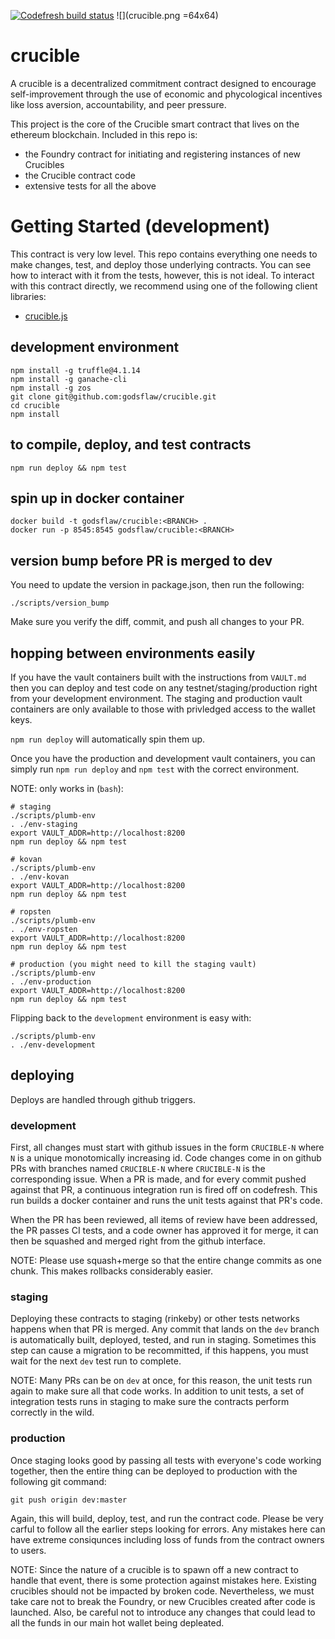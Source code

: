 [![Codefresh build status](https://g.codefresh.io/api/badges/build?repoOwner=godsflaw&repoName=crucible&branch=dev&pipelineName=crucible&accountName=godsflaw&key=eyJhbGciOiJIUzI1NiJ9.NTljZGM0MWUyYzU0ZTcwMDAxY2Y5NTg1.2DX4cg1dpW9ZLu5kV-goA1vC-GatcnyaQB2Tkabd6ZQ&type=cf-1)](https://g.codefresh.io/repositories/godsflaw/crucible/builds?filter=trigger:build;branch:dev;service:59cdc506f586af000152b93e~crucible)
![](crucible.png =64x64)

# crucible
A crucible is a decentralized commitment contract designed to encourage
self-improvement through the use of economic and phycological incentives like
loss aversion, accountability, and peer pressure.

This project is the core of the Crucible smart contract that lives on the
ethereum blockchain.  Included in this repo is:
* the Foundry contract for initiating and registering instances of new Crucibles
* the Crucible contract code
* extensive tests for all the above

# Getting Started (development)

This contract is very low level.  This repo contains everything one needs to
make changes, test, and deploy those underlying contracts.  You can see how to
interact with it from the tests, however, this is not ideal.  To interact with
this contract directly, we recommend using one of the following client
libraries:
* [crucible.js](https://github.com/godsflaw/crucible.js)

## development environment
```
npm install -g truffle@4.1.14
npm install -g ganache-cli
npm install -g zos
git clone git@github.com:godsflaw/crucible.git
cd crucible
npm install
```

## to compile, deploy, and test contracts
```
npm run deploy && npm test
```

## spin up in docker container
```
docker build -t godsflaw/crucible:<BRANCH> .
docker run -p 8545:8545 godsflaw/crucible:<BRANCH>
```

## version bump before PR is merged to dev
You need to update the version in package.json, then run the following:
```
./scripts/version_bump
```

Make sure you verify the diff, commit, and push all changes to your PR.

## hopping between environments easily

If you have the vault containers built with the instructions from `VAULT.md`
then you can deploy and test code on any testnet/staging/production right
from your development environment.  The staging and production vault containers
are only available to those with privledged access to the wallet keys.

`npm run deploy` will automatically spin them up.

Once you have the production and development vault containers, you can simply
run `npm run deploy` and `npm test` with the correct environment.

NOTE: only works in (`bash`):
```
# staging
./scripts/plumb-env
. ./env-staging
export VAULT_ADDR=http://localhost:8200
npm run deploy && npm test

# kovan
./scripts/plumb-env
. ./env-kovan
export VAULT_ADDR=http://localhost:8200
npm run deploy && npm test

# ropsten
./scripts/plumb-env
. ./env-ropsten
export VAULT_ADDR=http://localhost:8200
npm run deploy && npm test

# production (you might need to kill the staging vault)
./scripts/plumb-env
. ./env-production
export VAULT_ADDR=http://localhost:8200
npm run deploy && npm test

```

Flipping back to the `development` environment is easy with:
```
./scripts/plumb-env
. ./env-development
```

## deploying

Deploys are handled through github triggers.

### development

First, all changes must start with github issues in the form `CRUCIBLE-N` where
`N` is a unique monotomically increasing id. Code changes come in on github PRs
with branches named `CRUCIBLE-N` where `CRUCIBLE-N` is the corresponding issue.
When a PR is made, and for every commit pushed against that PR, a continuous
integration run is fired off on codefresh.  This run builds a docker container
and runs the unit tests against that PR's code.

When the PR has been reviewed, all items of review have been addressed, the
PR passes CI tests, and a code owner has approved it for merge, it can then be
squashed and merged right from the github interface.

NOTE: Please use squash+merge so that the entire change commits as one chunk.
This makes rollbacks considerably easier.

### staging

Deploying these contracts to staging (rinkeby) or other tests networks happens
when that PR is merged.  Any commit that lands on the `dev` branch is
automatically built, deployed, tested, and run in staging.  Sometimes this step
can cause a migration to be recommitted, if this happens, you must wait for the
next `dev` test run to complete.

NOTE: Many PRs can be on `dev` at once, for this reason, the unit tests run
again to make sure all that code works.  In addition to unit tests, a set of
integration tests runs in staging to make sure the contracts perform correctly
in the wild.

### production

Once staging looks good by passing all tests with everyone's code working
together, then the entire thing can be deployed to production with the following
git command:
```
git push origin dev:master
```

Again, this will build, deploy, test, and run the contract code.  Please be
very carful to follow all the earlier steps looking for errors.  Any mistakes
here can have extreme consiqunces including loss of funds from the contract
owners to users.

NOTE: Since the nature of a crucible is to spawn off a new contract to handle
that event, there is some protection against mistakes here.  Existing crucibles
should not be impacted by broken code.  Nevertheless, we must take care not to
break the Foundry, or new Crucibles created after code is launched.  Also, be
careful not to introduce any changes that could lead to all the funds in our
main hot wallet being depleated.
